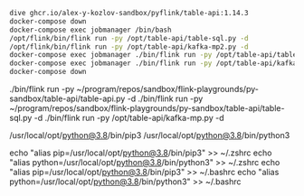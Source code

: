 

```bash
dive ghcr.io/alex-y-kozlov-sandbox/pyflink/table-api:1.14.3
docker-compose down
docker-compose exec jobmanager /bin/bash 
/opt/flink/bin/flink run -py /opt/table-api/table-sql.py -d
/opt/flink/bin/flink run -py /opt/table-api/kafka-mp2.py -d
docker-compose exec jobmanager ./bin/flink run -py /opt/table-api/table-sql.py -d
docker-compose exec jobmanager ./bin/flink run -py /opt/table-api/kafka-pm2.py -d
docker-compose down
```

./bin/flink run -py ~/program/repos/sandbox/flink-playgrounds/py-sandbox/table-api/table-api.py -d
./bin/flink run -py ~/program/repos/sandbox/flink-playgrounds/py-sandbox/table-api/table-sql.py -d
./bin/flink run -py /opt/table-api/kafka-mp.py -d

/usr/local/opt/python@3.8/bin/pip3
/usr/local/opt/python@3.8/bin/python3

echo "alias pip=/usr/local/opt/python@3.8/bin/pip3" >> ~/.zshrc 
echo "alias python=/usr/local/opt/python@3.8/bin/python3" >> ~/.zshrc 
echo "alias pip=/usr/local/opt/python@3.8/bin/pip3" >> ~/.bashrc
echo "alias python=/usr/local/opt/python@3.8/bin/python3" >> ~/.bashrc